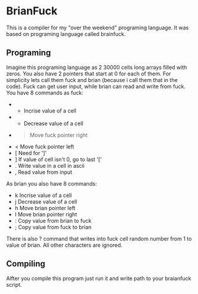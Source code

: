 # BrianFuck

This is a compiler for my "over the weekend" programing language. It was based on programing language called brainfuck. 

## Programing

Imagine this programing language as 2 30000 cells long arrays filled with zeros. You also have 2 pointers that start at 0 for each of them. For simplicity lets call them fuck and brian (because i call them that in the code). 
Fuck can get user input, while brian can read and write from fuck. 
You have 8 commands as fuck:
- + Incrise value of a cell
- - Decrease value of a cell
- > Move fuck pointer right
- < Move fuck pointer left
- [ Need for ']'
- ] If value of cell isn't 0, go to last '['
- . Write value in a cell in ascii
- , Read value from input

As brian you also have 8 commands:
- k Incrise value of a cell
- j Decrease value of a cell
- h Move brian pointer left
- l Move brian pointer right
- : Copy value from brian to fuck
- ; Copy value from fuck to brian

There is also ? command that writes into fuck cell random number from 1 to value of brian. 
All other characters are ignored. 

## Compiling 

Alfter you compile this program just run it and write path to your braianfuck script. 
